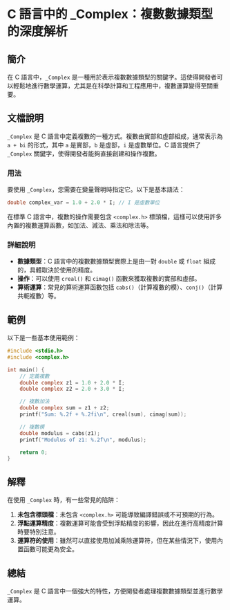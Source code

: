 <!--
Meta Description: # C 語言中的 _Complex：複數數據類型的深度解析 ## 簡介 在 C 語言中，`_Complex` 是一種用於表示複數數據類型的關鍵字。這使得開發者可以輕鬆地進行數學運算，尤其是在科學計算和工程應用中，複數運算變得至關重要。 ## 文檔說明 `_Complex` 是 C 語言中定義複數的一...
Meta Keywords: _complex, double, complex, sum, modulus
-->

# C 語言中的 _Complex：複數數據類型的深度解析

## 簡介
在 C 語言中，`_Complex` 是一種用於表示複數數據類型的關鍵字。這使得開發者可以輕鬆地進行數學運算，尤其是在科學計算和工程應用中，複數運算變得至關重要。

## 文檔說明
`_Complex` 是 C 語言中定義複數的一種方式。複數由實部和虛部組成，通常表示為 `a + bi` 的形式，其中 `a` 是實部，`b` 是虛部，`i` 是虛數單位。C 語言提供了 `_Complex` 關鍵字，使得開發者能夠直接創建和操作複數。

### 用法
要使用 `_Complex`，您需要在變量聲明時指定它。以下是基本語法：
```c
double complex_var = 1.0 + 2.0 * I; // I 是虛數單位
```

在標準 C 語言中，複數的操作需要包含 `<complex.h>` 標頭檔，這樣可以使用許多內置的複數運算函數，如加法、減法、乘法和除法等。

### 詳細說明
- **數據類型**：C 語言中的複數數據類型實際上是由一對 `double` 或 `float` 組成的，具體取決於使用的精度。
- **操作**：可以使用 `creal()` 和 `cimag()` 函數來獲取複數的實部和虛部。
- **算術運算**：常見的算術運算函數包括 `cabs()`（計算複數的模）、`conj()`（計算共軛複數）等。

## 範例
以下是一些基本使用範例：

```c
#include <stdio.h>
#include <complex.h>

int main() {
    // 定義複數
    double complex z1 = 1.0 + 2.0 * I;
    double complex z2 = 2.0 + 3.0 * I;

    // 複數加法
    double complex sum = z1 + z2;
    printf("Sum: %.2f + %.2fi\n", creal(sum), cimag(sum));

    // 複數模
    double modulus = cabs(z1);
    printf("Modulus of z1: %.2f\n", modulus);

    return 0;
}
```

## 解釋
在使用 `_Complex` 時，有一些常見的陷阱：
1. **未包含標頭檔**：未包含 `<complex.h>` 可能導致編譯錯誤或不可預期的行為。
2. **浮點運算精度**：複數運算可能會受到浮點精度的影響，因此在進行高精度計算時要特別注意。
3. **運算符的使用**：雖然可以直接使用加減乘除運算符，但在某些情況下，使用內置函數可能更為安全。

## 總結
`_Complex` 是 C 語言中一個強大的特性，方便開發者處理複數數據類型並進行數學運算。
